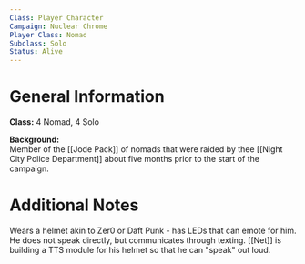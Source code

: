 ```yaml
---
Class: Player Character
Campaign: Nuclear Chrome
Player Class: Nomad
Subclass: Solo
Status: Alive
---
```

# General Information
**Class:** 4 Nomad, 4 Solo

**Background:**  \
Member of the [[Jode Pack]] of nomads that were raided by thee [[Night City Police Department]] about five months prior to the start of the campaign.
# Additional Notes
Wears a helmet akin to Zer0 or Daft Punk - has LEDs that can emote for him. He does not speak directly, but communicates through texting. [[Net]] is building a TTS module for his helmet so that he can "speak" out loud.